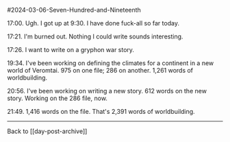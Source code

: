 #2024-03-06-Seven-Hundred-and-Nineteenth

17:00.  Ugh.  I got up at 9:30.  I have done fuck-all so far today.

17:21.  I'm burned out.  Nothing I could write sounds interesting.

17:26.  I want to write on a gryphon war story.

19:34.  I've been working on defining the climates for a continent in a new world of Veromtai.  975 on one file; 286 on another.  1,261 words of worldbuilding.

20:56.  I've been working on writing a new story.  612 words on the new story.  Working on the 286 file, now.

21:49.  1,416 words on the file.  That's 2,391 words of worldbuilding.

---
Back to [[day-post-archive]]